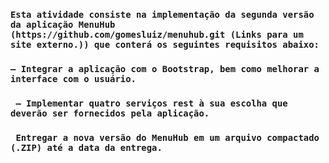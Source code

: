 ### `Esta atividade consiste na implementação da segunda versão da aplicação MenuHub (https://github.com/gomesluiz/menuhub.git (Links para um site externo.)) que conterá os seguintes requisitos abaixo:`

### `— Integrar a aplicação com o Bootstrap, bem como melhorar a interface com o usuário.`

### ` — Implementar quatro serviços rest à sua escolha que deverão ser fornecidos pela aplicação.`

### ` Entregar a nova versão do MenuHub em um arquivo compactado (.ZIP) até a data da entrega.`
